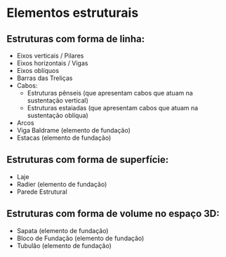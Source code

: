 # Elementos estruturais

## Estruturas com forma de linha:
- Eixos verticais / Pilares 
- Eixos horizontais / Vigas
- Eixos oblíquos
- Barras das Treliças
- Cabos:
    - Estruturas pênseis (que apresentam cabos que atuam na sustentação vertical)
    - Estruturas estaiadas (que apresentam cabos que atuam na sustentação oblíqua)
- Arcos 
- Viga Baldrame (elemento de fundação)
- Estacas (elemento de fundação)

## Estruturas com forma de superfície:
- Laje
- Radier (elemento de fundação)
- Parede Estrutural

## Estruturas com forma de volume no espaço 3D:
- Sapata (elemento de fundação)
- Bloco de Fundação (elemento de fundação)
- Tubulão (elemento de fundação)
